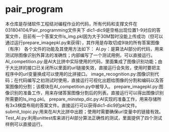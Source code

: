 # pair_program
本仓库是存储软件工程结对编程作业的代码，所有代码和支撑文件在031804104/Pair_programming文件夹下
dic1-dic9是空格出现位置1-9对应的答案文件，目前有一个答案文件ls_img.pkl因为大于30M暂时没能上传成功（但可以通过运行prepare_imagepkl.py来获得），其作用是存取切成9块的所有答案图像（有序）
各个文件的功能及其使用方法如下：
AI.py：是算法AI部分的代码，用来测试除图像识别外算法的准确性；内部编写了一个测试用例，可以直接运行。
AI_competition.py:是AI大比拼中实际使用的代码，里面集成了图像识别功能；由于大比拼的接口已关闭所以里面的url链接失效，直接运行会失败，使用时要把主程序中的url变量换成可以使用的比拼接口。
image_recognition.py:图像识别代码；在代码编写之初测试时使用，直接运行可视化出题给图像的分割和编码以及答案图像的分割；该模块在AI_competition.py中被导入。
prepare_imagepkl.py:图像识别的准备工作，用来存储答案图像分割后的列表。直接运行可以得出图像识别所需要的ls_img.pkl。
prepare_minstep_dic.py:AI实现的准备工作，用来存储所有3x3棋盘布局的答案文件。直接运行可以获得dic1-dic9的pkl文件。
submit_topic.py:用来在AI大比拼中出题；使用时需要确保url变量中的链接有效。
Test_AI.py:利用unittest库来进行AI部分算法正确性的测试，里面提供了四个测试样例可以直接运行。
